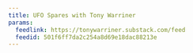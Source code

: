 ```yaml
---
title: UFO Spares with Tony Warriner
params:
  feedlink: https://tonywarriner.substack.com/feed
  feedid: 501f6ff7da2c254a8d69e18dac88213e
---
```

